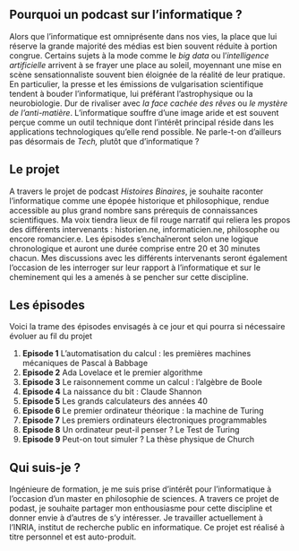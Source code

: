 ## Pourquoi un podcast sur l’informatique ?

Alors que l’informatique est omniprésente dans nos vies, la place que lui réserve la grande majorité des médias est bien souvent réduite à portion congrue. Certains sujets à la mode comme le *big data*  ou l’*intelligence artificielle* arrivent à se frayer une place au soleil, moyennant une mise en scène sensationnaliste souvent bien éloignée de la réalité de leur pratique. En particulier, la presse et les émissions de vulgarisation scientifique tendent à bouder l’informatique, lui préférant l’astrophysique ou la neurobiologie. Dur de rivaliser avec *la face cachée des rêves* ou *le mystère de l’anti-matière*. L’informatique souffre d’une image aride et est souvent perçue comme un outil technique dont l’intérêt principal réside dans les applications technologiques qu’elle rend possible. Ne parle-t-on d’ailleurs pas désormais de *Tech,* plutôt que d’informatique ?

## Le projet

A travers le projet de podcast *Histoires Binaires*, je souhaite raconter l’informatique comme une épopée historique et philosophique, rendue accessible au plus grand nombre sans prérequis de connaissances scientifiques. Ma voix tiendra lieux de fil rouge narratif qui reliera les propos des différents intervenants : historien.ne, informaticien.ne, philosophe ou encore romancier.e. Les épisodes s’enchaîneront selon une logique chronologique et auront une durée comprise entre 20 et 30 minutes chacun. Mes discussions avec les différents intervenants seront également l’occasion de les interroger sur leur rapport à l’informatique et sur le cheminement qui les a amenés à se pencher sur cette discipline.  

## Les épisodes

Voici la trame des épisodes envisagés à ce jour et qui pourra si nécessaire évoluer au fil du projet

1. **Episode 1** L’automatisation du calcul : les premières machines mécaniques de Pascal à Babbage
2. **Episode 2** Ada Lovelace et le premier algorithme
3. **Episode 3** Le raisonnement comme un calcul : l’algèbre de Boole 
4. **Episode 4** La naissance du bit : Claude Shannon 
5. **Episode 5** Les grands calculateurs des années 40 
6. **Episode 6** Le premier ordinateur théorique : la machine de Turing
7. **Episode 7** Les premiers ordinateurs électroniques programmables 
8. **Episode 8** Un ordinateur peut-il penser ? Le Test de Turing 
9. **Episode 9** Peut-on tout simuler ? La thèse physique de Church 

## Qui suis-je ?

Ingénieure de formation, je me suis prise d’intérêt pour l’informatique à l’occasion d’un master en philosophie de sciences. A travers ce projet de podast, je souhaite partager mon enthousiasme pour cette discipline et donner envie à d’autres de s’y intéresser. Je travailler actuellement à l’INRIA, institut de recherche public en informatique. Ce projet est réalisé à titre personnel et est auto-produit.
